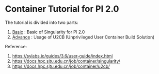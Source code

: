 # Container Tutorial for PI 2.0

The tutorial is divided into two parts:

1. [Basic](./Basic.md) : Basic of Singularity for PI 2.0
1. [Advance](./Advance.md) : Usage of U2CB (Unprivileged User Container Build Solution)

Reference:

1. https://sylabs.io/guides/3.6/user-guide/index.html
2. https://docs.hpc.sjtu.edu.cn/job/container/singularity/
3. https://docs.hpc.sjtu.edu.cn/job/container/u2cb/